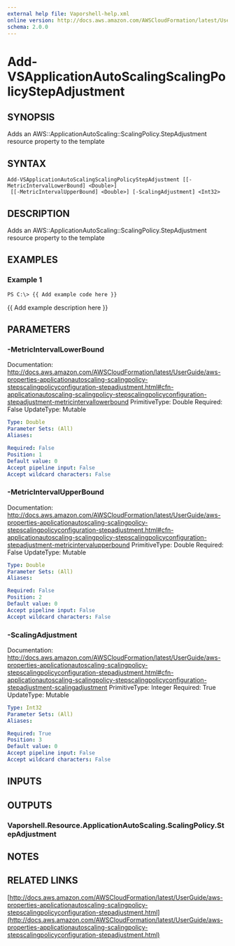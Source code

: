 ```yaml
---
external help file: Vaporshell-help.xml
online version: http://docs.aws.amazon.com/AWSCloudFormation/latest/UserGuide/aws-properties-applicationautoscaling-scalingpolicy-stepscalingpolicyconfiguration-stepadjustment.html
schema: 2.0.0
---
```


# Add-VSApplicationAutoScalingScalingPolicyStepAdjustment

## SYNOPSIS
Adds an AWS::ApplicationAutoScaling::ScalingPolicy.StepAdjustment resource property to the template

## SYNTAX

```
Add-VSApplicationAutoScalingScalingPolicyStepAdjustment [[-MetricIntervalLowerBound] <Double>]
 [[-MetricIntervalUpperBound] <Double>] [-ScalingAdjustment] <Int32>
```

## DESCRIPTION
Adds an AWS::ApplicationAutoScaling::ScalingPolicy.StepAdjustment resource property to the template

## EXAMPLES

### Example 1
```
PS C:\> {{ Add example code here }}
```

{{ Add example description here }}

## PARAMETERS

### -MetricIntervalLowerBound
Documentation: http://docs.aws.amazon.com/AWSCloudFormation/latest/UserGuide/aws-properties-applicationautoscaling-scalingpolicy-stepscalingpolicyconfiguration-stepadjustment.html#cfn-applicationautoscaling-scalingpolicy-stepscalingpolicyconfiguration-stepadjustment-metricintervallowerbound
PrimitiveType: Double
Required: False
UpdateType: Mutable

```yaml
Type: Double
Parameter Sets: (All)
Aliases: 

Required: False
Position: 1
Default value: 0
Accept pipeline input: False
Accept wildcard characters: False
```

### -MetricIntervalUpperBound
Documentation: http://docs.aws.amazon.com/AWSCloudFormation/latest/UserGuide/aws-properties-applicationautoscaling-scalingpolicy-stepscalingpolicyconfiguration-stepadjustment.html#cfn-applicationautoscaling-scalingpolicy-stepscalingpolicyconfiguration-stepadjustment-metricintervalupperbound
PrimitiveType: Double
Required: False
UpdateType: Mutable

```yaml
Type: Double
Parameter Sets: (All)
Aliases: 

Required: False
Position: 2
Default value: 0
Accept pipeline input: False
Accept wildcard characters: False
```

### -ScalingAdjustment
Documentation: http://docs.aws.amazon.com/AWSCloudFormation/latest/UserGuide/aws-properties-applicationautoscaling-scalingpolicy-stepscalingpolicyconfiguration-stepadjustment.html#cfn-applicationautoscaling-scalingpolicy-stepscalingpolicyconfiguration-stepadjustment-scalingadjustment
PrimitiveType: Integer
Required: True
UpdateType: Mutable

```yaml
Type: Int32
Parameter Sets: (All)
Aliases: 

Required: True
Position: 3
Default value: 0
Accept pipeline input: False
Accept wildcard characters: False
```

## INPUTS

## OUTPUTS

### Vaporshell.Resource.ApplicationAutoScaling.ScalingPolicy.StepAdjustment

## NOTES

## RELATED LINKS

[http://docs.aws.amazon.com/AWSCloudFormation/latest/UserGuide/aws-properties-applicationautoscaling-scalingpolicy-stepscalingpolicyconfiguration-stepadjustment.html](http://docs.aws.amazon.com/AWSCloudFormation/latest/UserGuide/aws-properties-applicationautoscaling-scalingpolicy-stepscalingpolicyconfiguration-stepadjustment.html)

